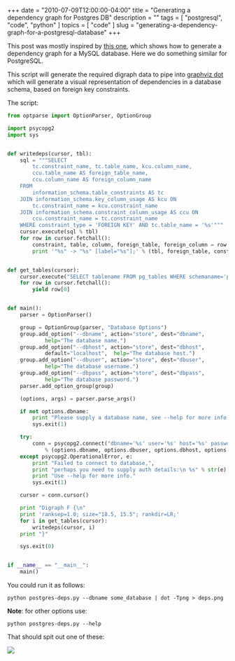 +++
date        = "2010-07-09T12:00:00-04:00"
title       = "Generating a dependency graph for Postgres DB"
description = ""
tags        = [ "postgresql", "code", "python" ]
topics      = [ "code" ]
slug        = "generating-a-dependency-graph-for-a-postgresql-database"
+++

This post was mostly inspired by <a href="http://code.activestate.com/recipes/577298-plot-database-table-dependecies-for-a-mysql-databa/">this one</a>, which shows how to generate a dependency graph for a MySQL database. Here we do something similar for PostgreSQL.

This script will generate the required digraph data to pipe into <a href="http://www.graphviz.org/" target="_blank">graphviz dot</a> which will generate a visual representation of dependencies in a database schema, based on foreign key constraints.

<!--more-->

The script:

```python
from optparse import OptionParser, OptionGroup

import psycopg2
import sys


def writedeps(cursor, tbl):
    sql = """SELECT
        tc.constraint_name, tc.table_name, kcu.column_name,
        ccu.table_name AS foreign_table_name,
        ccu.column_name AS foreign_column_name
    FROM
        information_schema.table_constraints AS tc
    JOIN information_schema.key_column_usage AS kcu ON
        tc.constraint_name = kcu.constraint_name
    JOIN information_schema.constraint_column_usage AS ccu ON
        ccu.constraint_name = tc.constraint_name
    WHERE constraint_type = 'FOREIGN KEY' AND tc.table_name = '%s'"""
    cursor.execute(sql % tbl)
    for row in cursor.fetchall():
        constraint, table, column, foreign_table, foreign_column = row
        print '"%s" -> "%s" [label="%s"];' % (tbl, foreign_table, constraint)


def get_tables(cursor):
    cursor.execute("SELECT tablename FROM pg_tables WHERE schemaname='public'")
    for row in cursor.fetchall():
        yield row[0]


def main():
    parser = OptionParser()

    group = OptionGroup(parser, "Database Options")
    group.add_option("--dbname", action="store", dest="dbname",
            help="The database name.")
    group.add_option("--dbhost", action="store", dest="dbhost",
            default="localhost",  help="The database host.")
    group.add_option("--dbuser", action="store", dest="dbuser",
            help="The database username.")
    group.add_option("--dbpass", action="store", dest="dbpass",
            help="The database password.")
    parser.add_option_group(group)

    (options, args) = parser.parse_args()

    if not options.dbname:
        print "Please supply a database name, see --help for more info."
        sys.exit(1)

    try:
        conn = psycopg2.connect("dbname='%s' user='%s' host='%s' password='%s'"
            % (options.dbname, options.dbuser, options.dbhost, options.dbpass))
    except psycopg2.OperationalError, e:
        print "Failed to connect to database,",
        print "perhaps you need to supply auth details:\n %s" % str(e)
        print "Use --help for more info."
        sys.exit(1)

    cursor = conn.cursor()

    print "Digraph F {\n"
    print 'ranksep=1.0; size="18.5, 15.5"; rankdir=LR;'
    for i in get_tables(cursor):
        writedeps(cursor, i)
    print "}"

    sys.exit(0)


if __name__ == "__main__":
    main()
```

You could run it as follows:

```console
python postgres-deps.py --dbname some_database | dot -Tpng > deps.png
```

<strong>Note</strong>: for other options use:

```console
python postgres-deps.py --help
```

That should spit out one of these:

![](https://media.sigterm.sh/2014/d.png)
